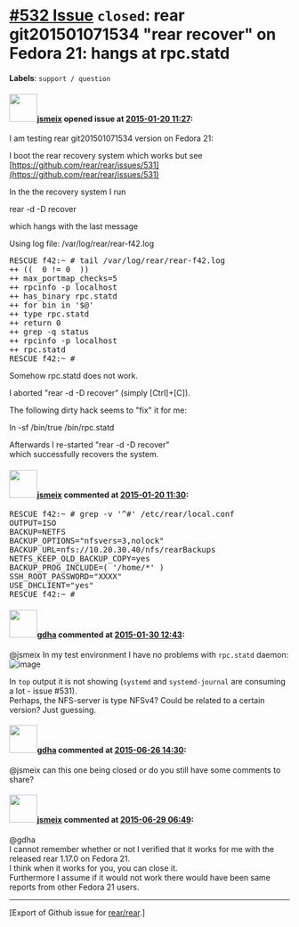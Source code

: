 [\#532 Issue](https://github.com/rear/rear/issues/532) `closed`: rear git201501071534 "rear recover" on Fedora 21: hangs at rpc.statd
=====================================================================================================================================

**Labels**: `support / question`

#### <img src="https://avatars.githubusercontent.com/u/1788608?u=925fc54e2ce01551392622446ece427f51e2f0ce&v=4" width="50">[jsmeix](https://github.com/jsmeix) opened issue at [2015-01-20 11:27](https://github.com/rear/rear/issues/532):

I am testing rear git201501071534 version on Fedora 21:

I boot the rear recovery system which works but see  
[https://github.com/rear/rear/issues/531](https://github.com/rear/rear/issues/531)

In the the recovery system I run

rear -d -D recover

which hangs with the last message

Using log file: /var/log/rear/rear-f42.log

<pre>
RESCUE f42:~ # tail /var/log/rear/rear-f42.log 
++ ((  0 != 0  ))
++ max_portmap_checks=5
++ rpcinfo -p localhost
++ has_binary rpc.statd
++ for bin in '$@'
++ type rpc.statd
++ return 0
++ grep -q status
++ rpcinfo -p localhost
++ rpc.statd
RESCUE f42:~ #
</pre>

Somehow rpc.statd does not work.

I aborted "rear -d -D recover" (simply \[Ctrl\]+\[C\]).

The following dirty hack seems to "fix" it for me:

ln -sf /bin/true /bin/rpc.statd

Afterwards I re-started "rear -d -D recover"  
which successfully recovers the system.

#### <img src="https://avatars.githubusercontent.com/u/1788608?u=925fc54e2ce01551392622446ece427f51e2f0ce&v=4" width="50">[jsmeix](https://github.com/jsmeix) commented at [2015-01-20 11:30](https://github.com/rear/rear/issues/532#issuecomment-70640471):

<pre>
RESCUE f42:~ # grep -v '^#' /etc/rear/local.conf
OUTPUT=ISO
BACKUP=NETFS
BACKUP_OPTIONS="nfsvers=3,nolock"
BACKUP_URL=nfs://10.20.30.40/nfs/rearBackups
NETFS_KEEP_OLD_BACKUP_COPY=yes
BACKUP_PROG_INCLUDE=( '/home/*' )
SSH_ROOT_PASSWORD="XXXX"
USE_DHCLIENT="yes"
RESCUE f42:~ #
</pre>

#### <img src="https://avatars.githubusercontent.com/u/888633?u=cdaeb31efcc0048d3619651aa18dd4b76e636b21&v=4" width="50">[gdha](https://github.com/gdha) commented at [2015-01-30 12:43](https://github.com/rear/rear/issues/532#issuecomment-72195422):

@jsmeix In my test environment I have no problems with `rpc.statd`
daemon:  
![image](https://cloud.githubusercontent.com/assets/888633/5975751/3c6612f0-a885-11e4-9846-162809bef20a.png)

In `top` output it is not showing (`systemd` and `systemd-journal` are
consuming a lot - issue \#531).  
Perhaps, the NFS-server is type NFSv4? Could be related to a certain
version? Just guessing.

#### <img src="https://avatars.githubusercontent.com/u/888633?u=cdaeb31efcc0048d3619651aa18dd4b76e636b21&v=4" width="50">[gdha](https://github.com/gdha) commented at [2015-06-26 14:30](https://github.com/rear/rear/issues/532#issuecomment-115709194):

@jsmeix can this one being closed or do you still have some comments to
share?

#### <img src="https://avatars.githubusercontent.com/u/1788608?u=925fc54e2ce01551392622446ece427f51e2f0ce&v=4" width="50">[jsmeix](https://github.com/jsmeix) commented at [2015-06-29 06:49](https://github.com/rear/rear/issues/532#issuecomment-116483050):

@gdha  
I cannot remember whether or not I verified that it works for me with
the released rear 1.17.0 on Fedora 21.  
I think when it works for you, you can close it.  
Furthermore I assume if it would not work there would have been same
reports from other Fedora 21 users.

------------------------------------------------------------------------

\[Export of Github issue for
[rear/rear](https://github.com/rear/rear).\]
